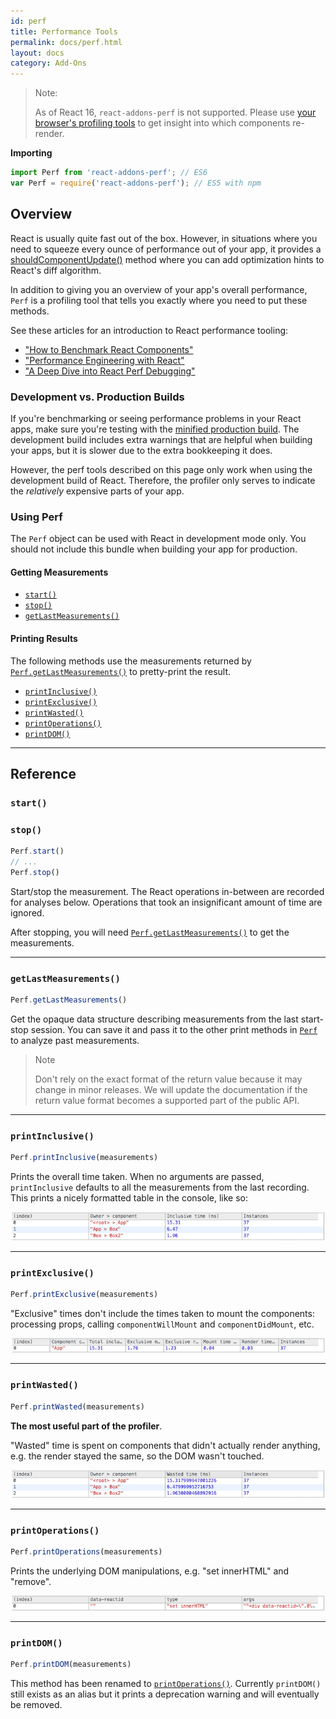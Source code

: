 ```yaml
---
id: perf
title: Performance Tools
permalink: docs/perf.html
layout: docs
category: Add-Ons
---
```


> Note:
>
> As of React 16, `react-addons-perf` is not supported. Please use [your browser's profiling tools](/docs/optimizing-performance.html#profiling-components-with-the-chrome-performance-tab) to get insight into which components re-render.

**Importing**

```javascript
import Perf from 'react-addons-perf'; // ES6
var Perf = require('react-addons-perf'); // ES5 with npm
```


## Overview

React is usually quite fast out of the box. However, in situations where you need to squeeze every ounce of performance out of your app, it provides a [shouldComponentUpdate()](/docs/react-component.html#shouldcomponentupdate) method where you can add optimization hints to React's diff algorithm.

In addition to giving you an overview of your app's overall performance, `Perf` is a profiling tool that tells you exactly where you need to put these methods.

See these articles for an introduction to React performance tooling:

 - ["How to Benchmark React Components"](https://medium.com/code-life/how-to-benchmark-react-components-the-quick-and-dirty-guide-f595baf1014c)
 - ["Performance Engineering with React"](http://benchling.engineering/performance-engineering-with-react/)
 - ["A Deep Dive into React Perf Debugging"](http://benchling.engineering/deep-dive-react-perf-debugging/) 

### Development vs. Production Builds

If you're benchmarking or seeing performance problems in your React apps, make sure you're testing with the [minified production build](/downloads.html). The development build includes extra warnings that are helpful when building your apps, but it is slower due to the extra bookkeeping it does.

However, the perf tools described on this page only work when using the development build of React. Therefore, the profiler only serves to indicate the _relatively_ expensive parts of your app.

### Using Perf

The `Perf` object can be used with React in development mode only. You should not include this bundle when building your app for production.

#### Getting Measurements

 - [`start()`](#start)
 - [`stop()`](#stop)
 - [`getLastMeasurements()`](#getlastmeasurements)

#### Printing Results

The following methods use the measurements returned by [`Perf.getLastMeasurements()`](#getlastmeasurements) to pretty-print the result.

 - [`printInclusive()`](#printinclusive)
 - [`printExclusive()`](#printexclusive)
 - [`printWasted()`](#printwasted)
 - [`printOperations()`](#printoperations)
 - [`printDOM()`](#printdom)

* * *

## Reference

### `start()`
### `stop()`

```javascript
Perf.start()
// ...
Perf.stop()
```

Start/stop the measurement. The React operations in-between are recorded for analyses below. Operations that took an insignificant amount of time are ignored.

After stopping, you will need [`Perf.getLastMeasurements()`](#getlastmeasurements) to get the measurements.

* * *

### `getLastMeasurements()`

```javascript
Perf.getLastMeasurements()
```

Get the opaque data structure describing measurements from the last start-stop session. You can save it and pass it to the other print methods in [`Perf`](#printing-results) to analyze past measurements.

> Note
>
> Don't rely on the exact format of the return value because it may change in minor releases. We will update the documentation if the return value format becomes a supported part of the public API.

* * *

### `printInclusive()`

```javascript
Perf.printInclusive(measurements)
```

Prints the overall time taken. When no arguments are passed, `printInclusive` defaults to all the measurements from the last recording. This prints a nicely formatted table in the console, like so:

![](../images/docs/perf-inclusive.png)

* * *

### `printExclusive()`

```javascript
Perf.printExclusive(measurements)
```

"Exclusive" times don't include the times taken to mount the components: processing props, calling `componentWillMount` and `componentDidMount`, etc.

![](../images/docs/perf-exclusive.png)

* * *

### `printWasted()`

```javascript
Perf.printWasted(measurements)
```

**The most useful part of the profiler**.

"Wasted" time is spent on components that didn't actually render anything, e.g. the render stayed the same, so the DOM wasn't touched.

![](../images/docs/perf-wasted.png)

* * *

### `printOperations()`

```javascript
Perf.printOperations(measurements)
```

Prints the underlying DOM manipulations, e.g. "set innerHTML" and "remove".

![](../images/docs/perf-dom.png)

* * *

### `printDOM()`

```javascript
Perf.printDOM(measurements)
```

This method has been renamed to [`printOperations()`](#printoperations). Currently `printDOM()` still exists as an alias but it prints a deprecation warning and will eventually be removed.
